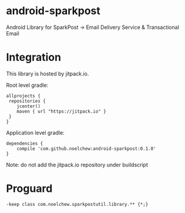 # android-sparkpost
Android Library for SparkPost -> Email Delivery Service & Transactional Email

# Integration
This library is hosted by jitpack.io.

Root level gradle:
```
allprojects {
 repositories {
    jcenter()
    maven { url "https://jitpack.io" }
 }
}
```

Application level gradle:
```
dependencies {
    compile 'com.github.noelchew:android-sparkpost:0.1.0'
}
```
Note: do not add the jitpack.io repository under buildscript

# Proguard
```
-keep class com.noelchew.sparkpostutil.library.** {*;}
```
